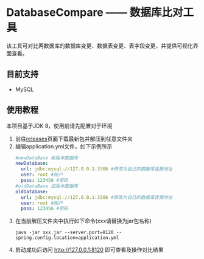 # DatabaseCompare —— 数据库比对工具

该工具可对比两数据库的数据库变更、数据表变更、表字段变更，并提供可视化界面查看。

## 目前支持

- MySQL

## 使用教程

本项目基于JDK 8，使用前请先配置对于环境

1. 前往[releases](https://github.com/DarlingCY/DatabaseCompare/releases)页面下载最新包并解压到任意文件夹
2. 编辑application.yml文件，如下示例所示
    ```yml
    #newDataBase 新版本数据库
    newDatabase:
      url: jdbc:mysql://127.0.0.1:3306 #修改为自己的数据库连接地址
      user: root #账户
      pass: 123456 #密码
    #oldDataBase 旧版本数据库
    oldDatabase:
      url: jdbc:mysql://127.0.0.1:3306 #修改为自己的数据库连接地址
      user: root #账户
      pass: 123456 #密码
    ```
3. 在当前解压文件夹中执行如下命令(xxx请替换为jar包名称)
   ```shell
   java -jar xxx.jar --server.port=8120 --spring.config.location=application.yml
   ```
4. 启动成功后访问 http://127.0.0.1:8120 即可查看及操作对比结果